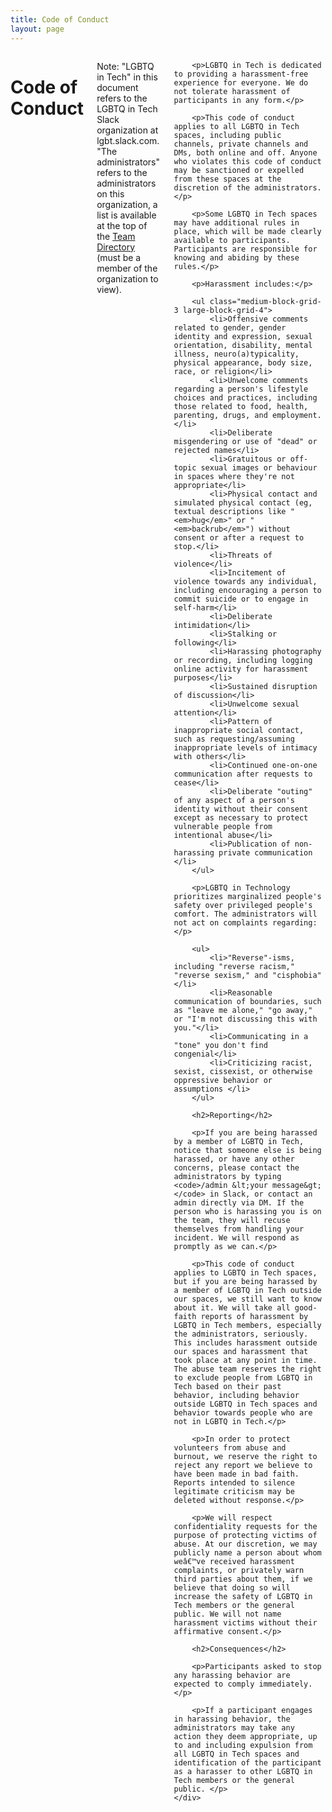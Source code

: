 ```yaml
---
title: Code of Conduct
layout: page
---
```


<div class="row">
	<div class="small-12 columns">
		<h1>Code of Conduct</h1>
		<p>Note: "LGBTQ in Tech" in this document refers to the LGBTQ in Tech Slack organization at lgbt.slack.com. "The administrators" refers to the administrators on this organization, a list is available at the top of the <a href="https://lgbt.slack.com/team">Team Directory</a> (must be a member of the organization to view).</p>

		<p>LGBTQ in Tech is dedicated to providing a harassment-free experience for everyone. We do not tolerate harassment of participants in any form.</p>

		<p>This code of conduct applies to all LGBTQ in Tech spaces, including public channels, private channels and DMs, both online and off. Anyone who violates this code of conduct may be sanctioned or expelled from these spaces at the discretion of the administrators.</p>

		<p>Some LGBTQ in Tech spaces may have additional rules in place, which will be made clearly available to participants. Participants are responsible for knowing and abiding by these rules.</p>

		<p>Harassment includes:</p>

		<ul class="medium-block-grid-3 large-block-grid-4">
			<li>Offensive comments related to gender, gender identity and expression, sexual orientation, disability, mental illness, neuro(a)typicality, physical appearance, body size, race, or religion</li>
			<li>Unwelcome comments regarding a person's lifestyle choices and practices, including those related to food, health, parenting, drugs, and employment.</li>
			<li>Deliberate misgendering or use of "dead" or rejected names</li>
			<li>Gratuitous or off-topic sexual images or behaviour  in spaces where they're not appropriate</li>
			<li>Physical contact and simulated physical contact (eg, textual descriptions like "<em>hug</em>" or "<em>backrub</em>") without consent or after a request to stop.</li>
			<li>Threats of violence</li>
			<li>Incitement of violence towards any individual, including encouraging a person to commit suicide or to engage in self-harm</li>
			<li>Deliberate intimidation</li>
			<li>Stalking or following</li>
			<li>Harassing photography or recording, including logging online activity for harassment purposes</li>
			<li>Sustained disruption of discussion</li>
			<li>Unwelcome sexual attention</li>
			<li>Pattern of inappropriate social contact, such as requesting/assuming inappropriate levels of intimacy with others</li>
			<li>Continued one-on-one communication after requests to cease</li>
			<li>Deliberate "outing" of any aspect of a person's identity without their consent except as necessary to protect vulnerable people from intentional abuse</li>
			<li>Publication of non-harassing private communication </li>
		</ul>

		<p>LGBTQ in Technology prioritizes marginalized people's safety over privileged people's comfort. The administrators will not act on complaints regarding:</p>

		<ul>
			<li>"Reverse"-isms, including "reverse racism," "reverse sexism," and "cisphobia"</li>
			<li>Reasonable communication of boundaries, such as "leave me alone," "go away," or "I'm not discussing this with you."</li>
			<li>Communicating in a "tone" you don't find congenial</li>
			<li>Criticizing racist, sexist, cissexist, or otherwise oppressive behavior or assumptions </li>
		</ul>

		<h2>Reporting</h2>

		<p>If you are being harassed by a member of LGBTQ in Tech, notice that someone else is being harassed, or have any other concerns, please contact the administrators by typing <code>/admin &lt;your message&gt;</code> in Slack, or contact an admin directly via DM. If the person who is harassing you is on the team, they will recuse themselves from handling your incident. We will respond as promptly as we can.</p>

		<p>This code of conduct applies to LGBTQ in Tech spaces, but if you are being harassed by a member of LGBTQ in Tech outside our spaces, we still want to know about it. We will take all good-faith reports of harassment by LGBTQ in Tech members, especially the administrators, seriously. This includes harassment outside our spaces and harassment that took place at any point in time. The abuse team reserves the right to exclude people from LGBTQ in Tech based on their past behavior, including behavior outside LGBTQ in Tech spaces and behavior towards people who are not in LGBTQ in Tech.</p>

		<p>In order to protect volunteers from abuse and burnout, we reserve the right to reject any report we believe to have been made in bad faith. Reports intended to silence legitimate criticism may be deleted without response.</p>

		<p>We will respect confidentiality requests for the purpose of protecting victims of abuse. At our discretion, we may publicly name a person about whom weâ€™ve received harassment complaints, or privately warn third parties about them, if we believe that doing so will increase the safety of LGBTQ in Tech members or the general public. We will not name harassment victims without their affirmative consent.</p>

		<h2>Consequences</h2>

		<p>Participants asked to stop any harassing behavior are expected to comply immediately.</p>

		<p>If a participant engages in harassing behavior, the administrators may take any action they deem appropriate, up to and including expulsion from all LGBTQ in Tech spaces and identification of the participant as a harasser to other LGBTQ in Tech members or the general public. </p>
	</div>
</div>